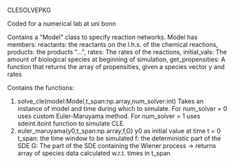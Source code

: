 CLESOLVEPKG 

Coded for a numerical lab at uni bonn

Contains a "Model" class to specify reaction networks.
Model has members:
   reactants: the reactants on the l.h.s. of the chemical reactions,
   products: the products "...",
   rates: The rates of the reactions,
   initial_vals: The amount of biological species at beginning of simulation,
   get_propensities: A function that returns the array of propensities, given a species vector y and rates

Contains the functions:
1. solve_cle(model:Model,t_span:np.array,num_solver:int)
   Takes an instance of model and time during which to simulate.
   For num_solver = 0 uses custom Euler-Maruyama method.
   For num_solver = 1 uses sdeint.itoint function to simulate CLE.
2. euler_maruyama(y0,t_span:np.array,f,G)
   y0 as initial value at time t = 0
   t_span: the time window to be simulated
   f: the deterministic part of the SDE
   G: The part of the SDE containing the Wiener process
   -> returns array of species data calculated w.r.t. times in t_span